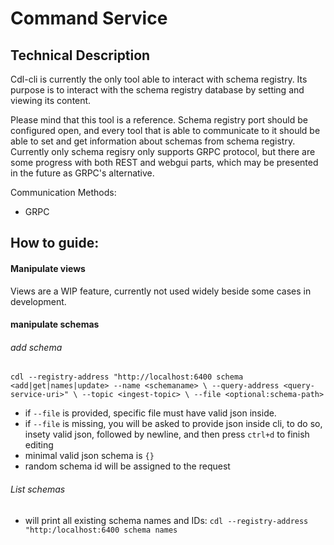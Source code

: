 # Command Service

## Technical Description

Cdl-cli is currently the only tool able to interact with schema registry. Its purpose is to interact with the schema registry database by setting and viewing its content.

Please mind that this tool is a reference. Schema registry port should be configured open, and every tool that is able to communicate to it should be able to set and get information about schemas from schema registry. Currently only schema regisry only supports GRPC protocol, but there are some progress with both REST and webgui parts, which may be presented in the future as GRPC's alternative.

Communication Methods:
- GRPC

## How to guide:

#### Manipulate views
Views are a WIP feature, currently not used widely beside some cases in development.

#### manipulate schemas

###### add schema
`cdl --registry-address "http://localhost:6400 schema <add|get|names|update> --name <schemaname> \
    --query-address <query-service-uri>" \
    --topic <ingest-topic> \
    --file <optional:schema-path>
`

- if `--file` is provided, specific file must have valid json inside.
- if `--file` is missing, you will be asked to provide json inside cli,
  to do so, insety valid json, followed by newline, and then press `ctrl+d` to finish editing
- minimal valid json schema is `{}`
- random schema id will be assigned to the request

###### List schemas
- will print all existing schema names and IDs:
`cdl --registry-address "http:/localhost:6400 schema names`
